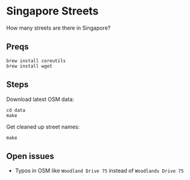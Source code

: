 # Singapore Streets

How many streets are there in Singapore? 

## Preqs

```
brew install coreutils
brew install wget
```

## Steps

Download latest OSM data:

```
cd data
make
```

Get cleaned up street names:

```
make
```

## Open issues

- Typos in OSM like `Woodland Drive 75` instead of `Woodlands Drive 75`
